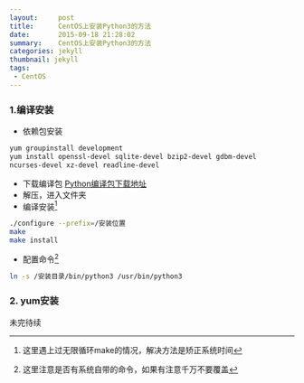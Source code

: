 ```yaml
---
layout:     post
title:      CentOS上安装Python3的方法
date:       2015-09-18 21:28:02
summary:    CentOS上安装Python3的方法
categories: jekyll
thumbnail: jekyll
tags:
 - CentOS
---
```


### 1.编译安装
+ 依赖包安装

```bash
yum groupinstall development  
yum install openssl-devel sqlite-devel bzip2-devel gdbm-devel
ncurses-devel xz-devel readline-devel  
```
+ 下载编译包 [Python编译包下载地址](https://www.python.org/downloads/)
+ 解压，进入文件夹
+ 编译安装[^footnote]

```bash
./configure --prefix=/安装位置
make
make install
```
[^footnote]: 这里遇上过无限循环make的情况，解决方法是矫正系统时间

+ 配置命令[^footnote2]

```bash
ln -s /安装目录/bin/python3 /usr/bin/python3  
```
[^footnote2]:这里注意是否有系统自带的命令，如果有注意千万不要覆盖

### 2. yum安装
未完待续
